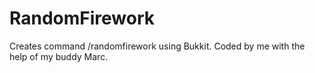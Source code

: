 RandomFirework
==============

Creates command /randomfirework using Bukkit. Coded by me with the help of my buddy Marc.
